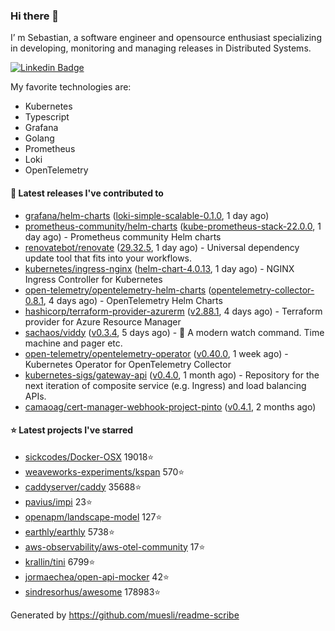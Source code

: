 ### Hi there 👋

I’ m Sebastian, a software engineer and opensource enthusiast specializing in developing, monitoring and managing releases in Distributed Systems.

[![Linkedin Badge](https://img.shields.io/badge/-LinkedIn-blue?style=flat&logo=Linkedin&logoColor=white&link=https://www.linkedin.com/in/sebastian-poxhofer/)](https://www.linkedin.com/in/sebastian-poxhofer/)

My favorite technologies are:
 - Kubernetes
 - Typescript
 - Grafana
 - Golang
 - Prometheus
 - Loki
 - OpenTelemetry




#### 🚀 Latest releases I've contributed to

- [grafana/helm-charts](https://github.com/grafana/helm-charts) ([loki-simple-scalable-0.1.0](https://github.com/grafana/helm-charts/releases/tag/loki-simple-scalable-0.1.0), 1 day ago)
- [prometheus-community/helm-charts](https://github.com/prometheus-community/helm-charts) ([kube-prometheus-stack-22.0.0](https://github.com/prometheus-community/helm-charts/releases/tag/kube-prometheus-stack-22.0.0), 1 day ago) - Prometheus community Helm charts
- [renovatebot/renovate](https://github.com/renovatebot/renovate) ([29.32.5](https://github.com/renovatebot/renovate/releases/tag/29.32.5), 1 day ago) - Universal dependency update tool that fits into your workflows.
- [kubernetes/ingress-nginx](https://github.com/kubernetes/ingress-nginx) ([helm-chart-4.0.13](https://github.com/kubernetes/ingress-nginx/releases/tag/helm-chart-4.0.13), 1 day ago) - NGINX Ingress Controller for Kubernetes
- [open-telemetry/opentelemetry-helm-charts](https://github.com/open-telemetry/opentelemetry-helm-charts) ([opentelemetry-collector-0.8.1](https://github.com/open-telemetry/opentelemetry-helm-charts/releases/tag/opentelemetry-collector-0.8.1), 4 days ago) - OpenTelemetry Helm Charts
- [hashicorp/terraform-provider-azurerm](https://github.com/hashicorp/terraform-provider-azurerm) ([v2.88.1](https://github.com/hashicorp/terraform-provider-azurerm/releases/tag/v2.88.1), 4 days ago) - Terraform provider for Azure Resource Manager
- [sachaos/viddy](https://github.com/sachaos/viddy) ([v0.3.4](https://github.com/sachaos/viddy/releases/tag/v0.3.4), 5 days ago) - 👀 A modern watch command. Time machine and pager etc.
- [open-telemetry/opentelemetry-operator](https://github.com/open-telemetry/opentelemetry-operator) ([v0.40.0](https://github.com/open-telemetry/opentelemetry-operator/releases/tag/v0.40.0), 1 week ago) - Kubernetes Operator for OpenTelemetry Collector
- [kubernetes-sigs/gateway-api](https://github.com/kubernetes-sigs/gateway-api) ([v0.4.0](https://github.com/kubernetes-sigs/gateway-api/releases/tag/v0.4.0), 1 month ago) - Repository for the next iteration of composite service (e.g. Ingress) and load balancing APIs.
- [camaoag/cert-manager-webhook-project-pinto](https://github.com/camaoag/cert-manager-webhook-project-pinto) ([v0.4.1](https://github.com/camaoag/cert-manager-webhook-project-pinto/releases/tag/v0.4.1), 2 months ago)

#### ⭐ Latest projects I've starred

- [sickcodes/Docker-OSX](https://github.com/sickcodes/Docker-OSX}) 19018⭐
- [weaveworks-experiments/kspan](https://github.com/weaveworks-experiments/kspan}) 570⭐
- [caddyserver/caddy](https://github.com/caddyserver/caddy}) 35688⭐
- [pavius/impi](https://github.com/pavius/impi}) 23⭐
- [openapm/landscape-model](https://github.com/openapm/landscape-model}) 127⭐
- [earthly/earthly](https://github.com/earthly/earthly}) 5738⭐
- [aws-observability/aws-otel-community](https://github.com/aws-observability/aws-otel-community}) 17⭐
- [krallin/tini](https://github.com/krallin/tini}) 6799⭐
- [jormaechea/open-api-mocker](https://github.com/jormaechea/open-api-mocker}) 42⭐
- [sindresorhus/awesome](https://github.com/sindresorhus/awesome}) 178983⭐



Generated by https://github.com/muesli/readme-scribe
